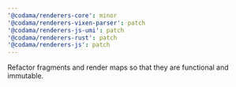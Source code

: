 ```yaml
---
'@codama/renderers-core': minor
'@codama/renderers-vixen-parser': patch
'@codama/renderers-js-umi': patch
'@codama/renderers-rust': patch
'@codama/renderers-js': patch
---
```


Refactor fragments and render maps so that they are functional and immutable.

